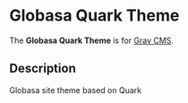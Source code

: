 # Globasa Quark Theme

The **Globasa Quark Theme** is for [Grav CMS](http://github.com/getgrav/grav).  

## Description

Globasa site theme based on Quark
